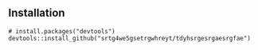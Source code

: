 ## Installation

    # install.packages("devtools")
    devtools::install_github("srtg4we5gsetrgwhreyt/tdyhsrgesrgaesrgfae")
